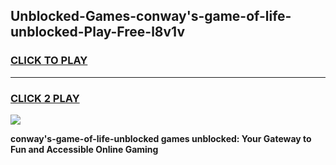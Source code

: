 
## Unblocked-Games-conway's-game-of-life-unblocked-Play-Free-l8v1v
<h3>
<a href="https://premium76.site?title=conway's-game-of-life-unblocked&ref=23A">CLICK TO PLAY</a></h3>
<hr>

<h3>
<a href="https://premium76.site?title=conway's-game-of-life-unblocked&ref=23A">CLICK 2 PLAY</a>
  
</h3>

<a href="https://premium76.site?title=conway's-game-of-life-unblocked&ref=23A"><img src="https://clearcache.store/games.png"></a>


**conway's-game-of-life-unblocked games unblocked: Your Gateway to Fun and Accessible Online Gaming**
